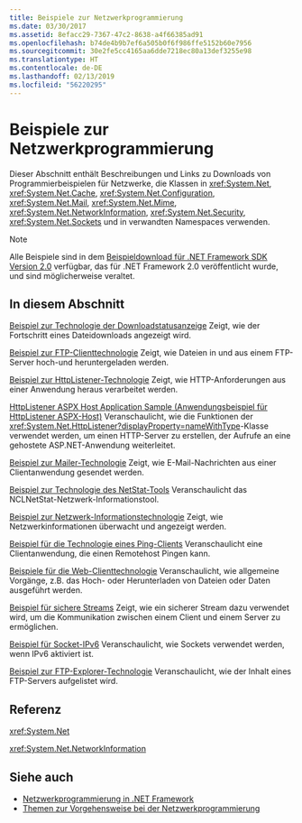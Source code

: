 ```yaml
---
title: Beispiele zur Netzwerkprogrammierung
ms.date: 03/30/2017
ms.assetid: 8efacc29-7367-47c2-8638-a4f66385ad91
ms.openlocfilehash: b74de4b9b7ef6a505b0f6f986ffe5152b60e7956
ms.sourcegitcommit: 30e2fe5cc4165aa6dde7218ec80a13def3255e98
ms.translationtype: HT
ms.contentlocale: de-DE
ms.lasthandoff: 02/13/2019
ms.locfileid: "56220295"
---
```

# <a name="network-programming-samples"></a>Beispiele zur Netzwerkprogrammierung
Dieser Abschnitt enthält Beschreibungen und Links zu Downloads von Programmierbeispielen für Netzwerke, die Klassen in <xref:System.Net>, <xref:System.Net.Cache>, <xref:System.Net.Configuration>, <xref:System.Net.Mail>, <xref:System.Net.Mime>, <xref:System.Net.NetworkInformation>, <xref:System.Net.Security>, <xref:System.Net.Sockets> und in verwandten Namespaces verwenden. 
  
> [!NOTE]
> Alle Beispiele sind in dem [Beispieldownload für .NET Framework SDK Version 2.0](https://www.microsoft.com/download/confirmation.aspx?id=22181) verfügbar, das für .NET Framework 2.0 veröffentlicht wurde, und sind möglicherweise veraltet.

## <a name="in-this-section"></a>In diesem Abschnitt  
 [Beispiel zur Technologie der Downloadstatusanzeige](https://docs.microsoft.com/previous-versions/dotnet/netframework-3.0/t8w6294a(v=vs.85))  
 Zeigt, wie der Fortschritt eines Dateidownloads angezeigt wird.  
  
 [Beispiel zur FTP-Clienttechnologie](https://docs.microsoft.com/previous-versions/dotnet/netframework-3.0/b7810t5c(v=vs.85))  
 Zeigt, wie Dateien in und aus einem FTP-Server hoch-und heruntergeladen werden.  
  
 [Beispiel zur HttpListener-Technologie](https://docs.microsoft.com/previous-versions/dotnet/netframework-3.0/y7cbb2y2(v=vs.85))  
 Zeigt, wie HTTP-Anforderungen aus einer Anwendung heraus verarbeitet werden.  
 
 [HttpListener ASPX Host Application Sample (Anwendungsbeispiel für HttpListener ASPX-Host)](https://docs.microsoft.com/previous-versions/visualstudio/visual-studio-2008/dd767375(v%3dvs.90))   
 Veranschaulicht, wie die Funktionen der <xref:System.Net.HttpListener?displayProperty=nameWithType>-Klasse verwendet werden, um einen HTTP-Server zu erstellen, der Aufrufe an eine gehostete ASP.NET-Anwendung weiterleitet.
  
 [Beispiel zur Mailer-Technologie](https://docs.microsoft.com/previous-versions/dotnet/netframework-3.0/whw7xbk2(v=vs.85))  
 Zeigt, wie E-Mail-Nachrichten aus einer Clientanwendung gesendet werden.  
  
 [Beispiel zur Technologie des NetStat-Tools](https://docs.microsoft.com/previous-versions/dotnet/netframework-3.0/ks32hs88(v=vs.85))  
 Veranschaulicht das NCLNetStat-Netzwerk-Informationstool.  
  
 [Beispiel zur Netzwerk-Informationstechnologie](https://docs.microsoft.com/previous-versions/dotnet/netframework-3.0/2xatedhd(v=vs.85))  
 Zeigt, wie Netzwerkinformationen überwacht und angezeigt werden.  
  
 [Beispiel für die Technologie eines Ping-Clients](https://docs.microsoft.com/previous-versions/dotnet/netframework-3.0/5253acs7(v=vs.85))  
 Veranschaulicht eine Clientanwendung, die einen Remotehost Pingen kann.  
  
 [Beispiele für die Web-Clienttechnologie](https://docs.microsoft.com/previous-versions/dotnet/netframework-3.0/fxk992zc(v=vs.85))  
 Veranschaulicht, wie allgemeine Vorgänge, z.B. das Hoch- oder Herunterladen von Dateien oder Daten ausgeführt werden.  
  
 [Beispiel für sichere Streams](https://docs.microsoft.com/previous-versions/dotnet/netframework-3.0/ms180980(v=vs.85))  
 Zeigt, wie ein sicherer Stream dazu verwendet wird, um die Kommunikation zwischen einem Client und einem Server zu ermöglichen.  
  
 [Beispiel für Socket-IPv6](https://docs.microsoft.com/previous-versions/dotnet/netframework-3.0/ms180981(v=vs.85))  
 Veranschaulicht, wie Sockets verwendet werden, wenn IPv6 aktiviert ist.  
  
 [Beispiel zur FTP-Explorer-Technologie](https://docs.microsoft.com/previous-versions/dotnet/netframework-3.0/ms233623(v=vs.85))  
 Veranschaulicht, wie der Inhalt eines FTP-Servers aufgelistet wird.  
  
  
## <a name="reference"></a>Referenz  
 <xref:System.Net>  
  
 <xref:System.Net.NetworkInformation>  
  
## <a name="see-also"></a>Siehe auch
- [Netzwerkprogrammierung in .NET Framework](../../../docs/framework/network-programming/index.md)
- [Themen zur Vorgehensweise bei der Netzwerkprogrammierung](../../../docs/framework/network-programming/network-programming-how-to-topics.md)
